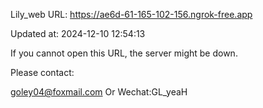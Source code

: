 Lily_web URL: https://ae6d-61-165-102-156.ngrok-free.app

Updated at: 2024-12-10 12:54:13

If you cannot open this URL, the server might be down.

Please contact: 

goley04@foxmail.com Or Wechat:GL_yeaH